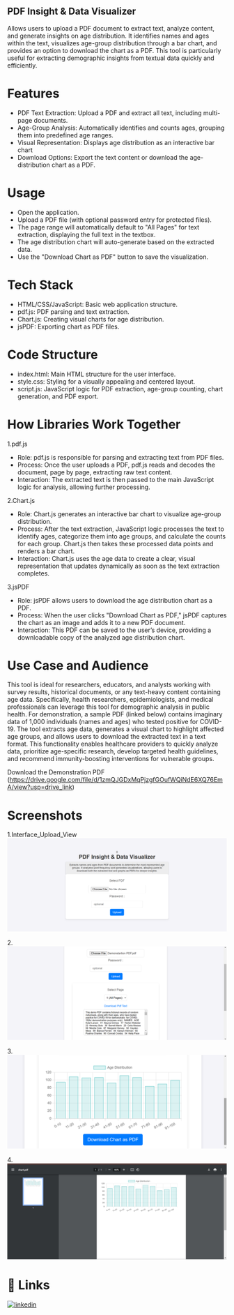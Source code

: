 ## PDF Insight & Data Visualizer

Allows users to upload a PDF document to extract text, analyze content, and generate insights on age distribution. It identifies names and ages within the text, visualizes age-group distribution through a bar chart, and provides an option to download the chart as a PDF. This tool is particularly useful for extracting demographic insights from textual data quickly and efficiently.


# Features

- PDF Text Extraction: Upload a PDF and extract all text, including multi-page documents.
- Age-Group Analysis: Automatically identifies and counts ages, grouping them into predefined age ranges.
- Visual Representation: Displays age distribution as an interactive bar chart
- Download Options: Export the text content or download the age-distribution chart as a PDF.


# Usage

* Open the application.
* Upload a PDF file (with optional password entry for protected files).
* The page range will automatically default to "All Pages" for text extraction, displaying the full text in the textbox.
* The age distribution chart will auto-generate based on the extracted data.
* Use the "Download Chart as PDF" button to save the visualization.


# Tech Stack

* HTML/CSS/JavaScript: Basic web application structure.
* pdf.js: PDF parsing and text extraction.
* Chart.js: Creating visual charts for age distribution.
* jsPDF: Exporting chart as PDF files.


# Code Structure

* index.html: Main HTML structure for the user interface.
* style.css: Styling for a visually appealing and centered layout.
* script.js: JavaScript logic for PDF extraction, age-group counting, chart generation, and PDF export.
# How Libraries Work Together

  1.pdf.js
* Role: pdf.js is responsible for parsing and extracting text from PDF files.
* Process: Once the user uploads a PDF, pdf.js reads and decodes the document, page by page, extracting raw text content.
* Interaction: The extracted text is then passed to the main JavaScript logic for analysis, allowing further processing.

2.Chart.js
* Role: Chart.js generates an interactive bar chart to visualize age-group distribution.
* Process: After the text extraction, JavaScript logic processes the text to identify ages, categorize them into age groups, and calculate the counts for each group. Chart.js then takes these processed data points and renders a bar chart.
* Interaction: Chart.js uses the age data to create a clear, visual representation that updates dynamically as soon as the text extraction completes.

3.jsPDF
* Role: jsPDF allows users to download the age distribution chart as a PDF.
* Process: When the user clicks "Download Chart as PDF," jsPDF captures the chart as an image and adds it to a new PDF document.
* Interaction: This PDF can be saved to the user’s device, providing a downloadable copy of the analyzed age distribution chart.

# Use Case and Audience

This tool is ideal for researchers, educators, and analysts working with survey results, historical documents, or any text-heavy content containing age data. Specifically, health researchers, epidemiologists, and medical professionals can leverage this tool for demographic analysis in public health. For demonstration, a sample PDF (linked below) contains imaginary data of 1,000 individuals (names and ages) who tested positive for COVID-19. The tool extracts age data, generates a visual chart to highlight affected age groups, and allows users to download the extracted text in a text format. This functionality enables healthcare providers to quickly analyze data, prioritize age-specific research, develop targeted health guidelines, and recommend immunity-boosting interventions for vulnerable groups.

Download the Demonstration PDF (https://drive.google.com/file/d/1zmQJGDxMqPjzgfGOufWQiNdE6XQ76EmA/view?usp=drive_link)

# Screenshots

1.Interface_Upload_View ![Interface_Upload_View](https://github.com/RahulRouchanGogoi/PDF-Insight-Data-Visualizer/blob/main/Interface_Upload_View.png)

2.![Text_Extraction_and_Download](https://github.com/RahulRouchanGogoi/PDF-Insight-Data-Visualizer/blob/main/Text_Extraction_and_Download.png)

3.![Age_Distribution_Chart](https://github.com/RahulRouchanGogoi/PDF-Insight-Data-Visualizer/blob/main/Age_Distribution_Chart.png)

4.![Chart_Saved_as_PDF](https://github.com/RahulRouchanGogoi/PDF-Insight-Data-Visualizer/blob/main/Chart_Saved_as_PDF.png)



# 🔗 Links

[![linkedin](https://img.shields.io/badge/linkedin-0A66C2?style=for-the-badge&logo=linkedin&logoColor=white)](https://www.linkedin.com/in/rahul-rouchan-gogoi-04072001r)
